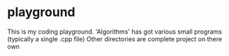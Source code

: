 # playground
This is my coding playground. 
'Algorithms' has got various small programs (typically a single .cpp file)
Other directories are complete project on there own

